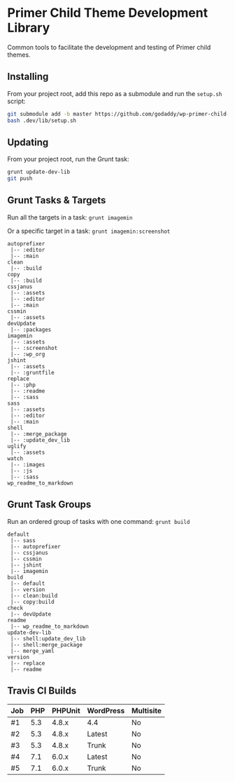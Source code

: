 # Primer Child Theme Development Library

Common tools to facilitate the development and testing of Primer child themes.

## Installing

From your project root, add this repo as a submodule and run the `setup.sh` script:

```sh
git submodule add -b master https://github.com/godaddy/wp-primer-child-dev-lib.git .dev/lib
bash .dev/lib/setup.sh
```

## Updating

From your project root, run the Grunt task:

```sh
grunt update-dev-lib
git push
```

## Grunt Tasks & Targets

Run all the targets in a task: `grunt imagemin`

Or a specific target in a task: `grunt imagemin:screenshot`

```
autoprefixer
 |-- :editor
 |-- :main
clean
 |-- :build
copy
 |-- :build
cssjanus
 |-- :assets
 |-- :editor
 |-- :main
cssmin
 |-- :assets
devUpdate
 |-- :packages
imagemin
 |-- :assets
 |-- :screenshot
 |-- :wp_org
jshint
 |-- :assets
 |-- :gruntfile
replace
 |-- :php
 |-- :readme
 |-- :sass
sass
 |-- :assets
 |-- :editor
 |-- :main
shell
 |-- :merge_package
 |-- :update_dev_lib
uglify
 |-- :assets
watch
 |-- :images
 |-- :js
 |-- :sass
wp_readme_to_markdown
```

## Grunt Task Groups

Run an ordered group of tasks with one command: `grunt build`

```
default
 |-- sass
 |-- autoprefixer
 |-- cssjanus
 |-- cssmin
 |-- jshint
 |-- imagemin
build
 |-- default
 |-- version
 |-- clean:build
 |-- copy:build
check
 |-- devUpdate
readme
 |-- wp_readme_to_markdown
update-dev-lib
 |-- shell:update_dev_lib
 |-- shell:merge_package
 |-- merge_yaml
version
 |-- replace
 |-- readme
```

## Travis CI Builds

| Job    | PHP    | PHPUnit    | WordPress    | Multisite    |
| :----- | :----- | :--------- | :----------- | :----------- |
| #1     | 5.3    | 4.8.x      | 4.4          | No           |
| #2     | 5.3    | 4.8.x      | Latest       | No           |
| #3     | 5.3    | 4.8.x      | Trunk        | No           |
| #4     | 7.1    | 6.0.x      | Latest       | No           |
| #5     | 7.1    | 6.0.x      | Trunk        | No           |

